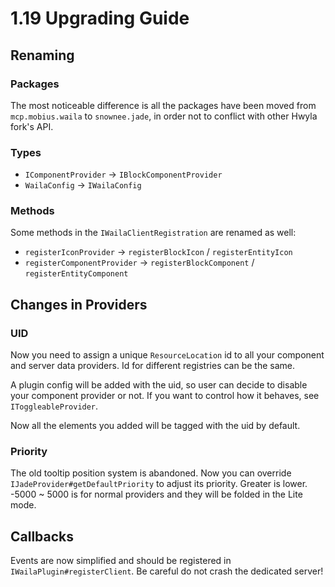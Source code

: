 # 1.19 Upgrading Guide

## Renaming

### Packages

The most noticeable difference is all the packages have been moved from `mcp.mobius.waila` to `snownee.jade`, in order not to conflict with other Hwyla fork's API.

### Types

 - `IComponentProvider` -> `IBlockComponentProvider`
 - `WailaConfig` -> `IWailaConfig`

### Methods

Some methods in the `IWailaClientRegistration` are renamed as well:

 - `registerIconProvider` -> `registerBlockIcon` / `registerEntityIcon`
 - `registerComponentProvider` -> `registerBlockComponent` / `registerEntityComponent`

## Changes in Providers

### UID

Now you need to assign a unique `ResourceLocation` id to all your component and server data providers. Id for different registries can be the same.

A plugin config will be added with the uid, so user can decide to disable your component provider or not. If you want to control how it behaves, see `IToggleableProvider`.

Now all the elements you added will be tagged with the uid by default.

### Priority

The old tooltip position system is abandoned. Now you can override `IJadeProvider#getDefaultPriority` to adjust its priority. Greater is lower. -5000 ~ 5000 is for normal providers and they will be folded in the Lite mode.

## Callbacks

Events are now simplified and should be registered in `IWailaPlugin#registerClient`. Be careful do not crash the dedicated server!
